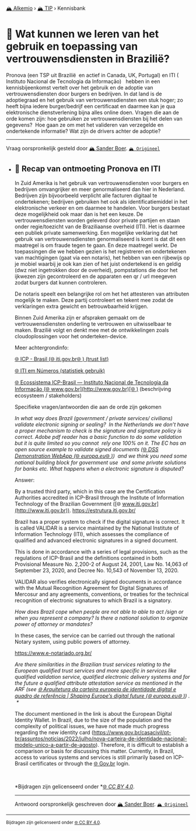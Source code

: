 [🏔️ Alkemio](https://welcome.alkem.io/) › [🏔️ TIP](https://alkem.io/tip/dashboard) › Kennisbank
# 📄 Wat kunnen we leren van het gebruik en toepassing van vertrouwensdiensten in Brazilië?
Pronova (een TSP uit Brazilië  en actief in Canada, UK, Portugal) en ITI ( Instituto Nacional de Tecnologia da Informação)   hebben in een kennisbijeenkomst vertelt over het gebruik en de adoptie van vertrouwensdiensten door burgers en bedrijven. In dat land is de adoptiegraad en het gebruik van vertrouwensdiensten een stuk hoger; zo heeft bijna iedere burger/bedrijf een certificaat en daarmee kan je qua elektronische dienstverlening bijna alles online doen. Vragen die aan de orde komen zijn: hoe gebruiken ze vertrouwensdiensten bij het delen van gegevens?  Hoe gaan ze om met het valideren van verzegelde en ondertekende informatie? Wat zijn de drivers achter de adoptie?
***
 Vraag oorspronkelijk gesteld door [🏔️ Sander Boer](https://alkem.io/user/sander-boer-499). [`🏔️ Origineel`](https://alkem.io/tip/collaboration/watkunnenweleren-7455)

- ## <a id="recapvanontmoeting-4331"></a> 📌 Recap van ontmoeting Pronova en ITI
  In Zuid Amerika is het gebruik van vertrouwensdiensten voor burgers en bedrijven omvangrijker en meer genormaliseerd dan hier in Nederland. Bedrijven zijn bijvoorbeeld verplicht alle facturen digitaal te ondertekenen; bedrijven gebruiken het ook als identificatiemiddel in het elektronische verkeer en om daarmee te handelen. Voor burgers bestaat deze mogelijkheid ook maar dan is het een keuze. De vertrouwensdiensten worden geleverd door private partijen en staan onder regie/toezicht van de Braziliaanse overheid (ITI). Het is daarmee een publiek private samenwerking. Een mogelijke verklaring dat het gebruik van vertrouwensdiensten genormaliseerd is komt is dat dit een maatregel is om fraude tegen te gaan. En deze maatregel werkt. De toepassingen die we hebben gezien is het registreren en ondertekenen van machtigingen (gaat via een notaris), het hebben van een rijbewijs op je mobiel waarbij je ook kan zien of het juist ondertekend is en geldig (dwz niet ingetrokken door de overheid), pompstations die door het ijkwezen zijn gecontroleerd en de apparaten een qr / url meegeven zodat burgers dat kunnen controleren.
  
  De notaris speelt een belangrijke rol om het het attesteren van attributen mogelijk te maken. Deze partij controleert en tekent mee zodat de verklaringen extra gewicht en betrouwbaarheid krijgen.
  
  Binnen Zuid Amerika zijn er afspraken gemaakt om de vertrouwensdiensten onderling te vertrouwen en uitwisselbaar te maken. Brazilië volgt en denkt mee met de ontwikkelingen zoals cloudoplossingen voor het onderteken-device.
  
  Meer achtergrondinfo:
  
  [🌐 ICP - Brasil (](https://estrutura.iti.gov.br/)[🌐 iti.gov.br](http://iti.gov.br)[🌐 ) (trust list)](https://estrutura.iti.gov.br/)
  
  [🌐 ITI em Números (statistiek gebruik)](https://numeros.iti.gov.br/)
  
  [🌐 Ecossistema ICP-Brasil — Instituto Nacional de Tecnologia da Informação (](https://www.gov.br/iti/pt-br/assuntos/icp-brasil/icp-brasil/ecossistema-icp-brasil)[🌐 www.gov.br](http://www.gov.br)[🌐 )](https://www.gov.br/iti/pt-br/assuntos/icp-brasil/icp-brasil/ecossistema-icp-brasil) (beschrijving ecosysteem / stakeholders)
  
  Specifieke vragen/antwoorden die aan de orde zijn gekomen
  
  *In what way does Brazil (government / private services/ civilians)  validate electronic signing or sealing?  In the Netherlands we don’t have a proper mechanism to check is the signature and signature policy is correct. Adobe pdf reader has a basic function to do some validation but it is quite limited so you cannot  rely one 100% on it. The EC has an open source example to validate signed documents (*[🌐 *DSS Demonstration WebApp (*](https://ec.europa.eu/digital-building-blocks/DSS/webapp-demo/validation)[🌐 *europa.eu*](http://europa.eu)[🌐 *)*](https://ec.europa.eu/digital-building-blocks/DSS/webapp-demo/validation)*)  and we think you need some national building block for government use  and some private solutions for banks etc. What happens when a electronic signature is disputed?*
  
  Answer:
  
  By a trusted third party, which in this case are the Certification Authorities accredited in ICP-Brasil through the Institute of Information Technology of the Brazilian Government ([🌐 www.iti.gov.br](http://www.iti.gov.br)). <https://estrutura.iti.gov.br/>
  
  Brazil has a proper system to check if the digital signature is correct. It is called VALIDAR is a service maintained by the National Institute of Information Technology (ITI), which assesses the compliance of qualified and advanced electronic signatures in a signed document.
  
  This is done in accordance with a series of legal provisions, such as the regulations of ICP-Brasil and the definitions contained in both Provisional Measure No. 2,200-2 of August 24, 2001, Law No. 14,063 of September 23, 2020, and Decree No. 10,543 of November 13, 2020.
  
  VALIDAR also verifies electronically signed documents in accordance with the Mutual Recognition Agreement for Digital Signatures of Mercosur and any agreements, conventions, or treaties for the technical recognition of electronic signatures to which Brazil is a signatory.
  
  *How does Brazil cope when people are not able to able to act /sign or when you represent a company? Is there a national solution to organize power of attorney or mandates?*
  
  In these cases, the service can be carried out through the national Notary system, using public powers of attorney.
  
  <https://www.e-notariado.org.br/>
  
  *Are there similarities in the Brazilian trust services relating to the European qualified trust services and more specific in services like qualified validation service, qualified electronic delivery systems and for the future a qualified attribute attestation service as mentioned in the ARF (see *[🌐 *Arquitetura da carteira europeia de identidade digital e quadro de referência | Shaping Europe’s digital future (*](https://digital-strategy.ec.europa.eu/pt/library/european-digital-identity-wallet-architecture-and-reference-framework)[🌐 *europa.eu*](http://europa.eu)[🌐 *)*](https://digital-strategy.ec.europa.eu/pt/library/european-digital-identity-wallet-architecture-and-reference-framework)*) .  \**
  
  The document mentioned in the link is about the European Digital Identity Wallet. In Brazil, due to the size of the population and the complexity of political issues, we have not made much progress regarding the new identity card (<https://www.gov.br/casacivil/pt-br/assuntos/noticias/2022/julho/nova-carteira-de-identidade-nacional-modelo-unico-a-partir-de-agosto>). Therefore, it is difficult to establish a comparison or basis for discussing this matter. Currently, in Brazil, access to various systems and services is still primarily based on ICP-Brasil certificates or through the [🌐 Gov.br](http://Gov.br) login.
  
  <br>
  
  \*Bijdragen zijn gelicenseerd onder \*[🌐 *CC BY 4.0*](https://creativecommons.org/licenses/by/4.0/deed.nl).

  ***
  Antwoord oorspronkelijk geschreven door [🏔️ Sander Boer](https://alkem.io/tip/collaboration/watkunnenweleren-7455/posts/recapvanontmoeting-4331). [`🏔️ Origineel`](https://alkem.io/tip/collaboration/watkunnenweleren-7455/posts/recapvanontmoeting-4331)

* * *
<small>Bijdragen zijn gelicenseerd onder [🌐 CC BY 4.0](https://creativecommons.org/licenses/by/4.0/deed.nl).</small>

